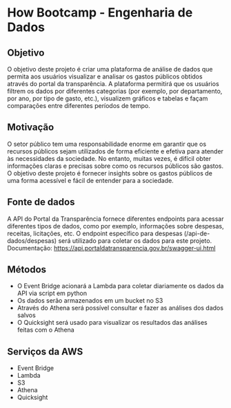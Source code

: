 # How Bootcamp - Engenharia de Dados

## Objetivo
O objetivo deste projeto é criar uma plataforma de análise de dados que permita aos usuários visualizar e analisar os gastos públicos obtidos através do portal da transparência. A plataforma permitirá que os usuários filtrem os dados por diferentes categorias (por exemplo, por departamento, por ano, por tipo de gasto, etc.), visualizem gráficos e tabelas e façam comparações entre diferentes períodos de tempo.

## Motivação
O setor público tem uma responsabilidade enorme em garantir que os recursos públicos sejam utilizados de forma eficiente e efetiva para atender às necessidades da sociedade. No entanto, muitas vezes, é difícil obter informações claras e precisas sobre como os recursos públicos são gastos. O objetivo deste projeto é fornecer insights sobre os gastos públicos de uma forma acessível e fácil de entender para a sociedade.

## Fonte de dados
A API do Portal da Transparência fornece diferentes endpoints para acessar diferentes tipos de dados, como por exemplo, informações sobre despesas, receitas, licitações, etc. O endpoint específico para despesas (/api-de-dados/despesas) será utilizado para coletar os dados para este projeto. Documentação: https://api.portaldatransparencia.gov.br/swagger-ui.html

## Métodos
- O Event Bridge acionará a Lambda para coletar diariamente os dados da API via script em python
- Os dados serão armazenados em um bucket no S3
- Através do Athena será possível consultar e fazer as análises dos dados salvos
- O Quicksight será usado para visualizar os resultados das análises feitas com o Athena

## Serviços da AWS
- Event Bridge
- Lambda
- S3
- Athena
- Quicksight
